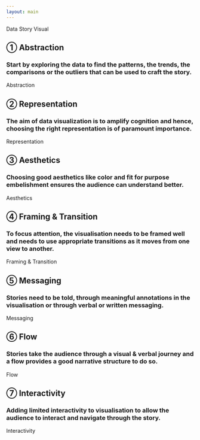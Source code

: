 ```yaml
---
layout: main
---
```


<section class="hero steps">
  <article>
    <object type="image/svg+xml" data="assets/img/00_data_story_visual.svg" class="scene">Data Story Visual</object>
  </article>
</section>


<section id="abstraction" class="steps">
  <article>
    <h2 class="lead"> &#9312; Abstraction </h2>
    <h3> Start by exploring the data to find the patterns, the trends, the comparisons or the outliers
        that can be used to craft the story. </h3>
    <object type="image/svg+xml" data="assets/img/01_abstraction.svg" class="scene">Abstraction</object>
  </article>
</section>

<section id="representation" class="steps">
  <article>
    <h2 class="lead"> &#9313; Representation </h2>
    <h3> The aim of data visualization is to amplify cognition and hence, choosing the right representation is of paramount importance.</h3>
    <object type="image/svg+xml" data="assets/img/02_representation.svg" class="scene">Representation</object>
  </article>
</section>

<section id="aesthetics" class="steps">
  <article>
    <h2 class="lead"> &#9314; Aesthetics </h2>
    <h3> Choosing good aesthetics like color and fit for purpose embelishment ensures the audience can
         understand better. </h3>
    <object type="image/svg+xml" data="assets/img/03_aesthetics.svg" class="scene">Aesthetics</object>
  </article>
</section>

<section id="framing" class="steps">
  <article>
    <h2 class="lead"> &#9315; Framing &amp; Transition </h2>
    <h3> To focus attention, the visualisation needs to be framed well and needs to use appropriate transitions as it moves
         from one view to another. </h3>
    <object type="image/svg+xml" data="assets/img/04_framing_transition.svg" class="scene">Framing &amp; Transition</object>
  </article>
</section>

<section id="messaging" class="steps">
  <article>
    <h2 class="lead"> &#9316; Messaging </h2>
    <h3> Stories need to be told, through meaningful annotations in the visualisation or through verbal
      or written messaging. </h3>
    <object type="image/svg+xml" data="assets/img/05_messaging.svg" class="scene">Messaging</object>
  </article>
</section>

<section id="flow" class="steps">
  <article>
    <h2 class="lead"> &#9317; Flow </h2>
    <h3> Stories take the audience through a visual &amp; verbal journey and a flow provides a
         good narrative structure to do so. </h3>
    <object type="image/svg+xml" data="assets/img/06_flow.svg" class="scene">Flow</object>
  </article>
</section>

<section id="interactivity" class="steps">
  <article>
    <h2 class="lead"> &#9318; Interactivity </h2>
    <h3> Adding limited interactivity to visualisation to allow the audience to interact and navigate through
      the story. </h3>
    <object type="image/svg+xml" data="assets/img/07_interactivity.svg" class="scene">Interactivity</object>
  </article>
</section>
